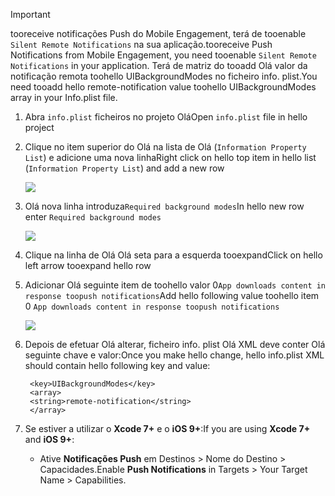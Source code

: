 > [!IMPORTANT]
> <span data-ttu-id="49cf1-101">tooreceive notificações Push do Mobile Engagement, terá de tooenable `Silent Remote Notifications` na sua aplicação.</span><span class="sxs-lookup"><span data-stu-id="49cf1-101">tooreceive Push Notifications from Mobile Engagement, you need tooenable `Silent Remote Notifications` in your application.</span></span> <span data-ttu-id="49cf1-102">Terá de matriz do tooadd Olá valor da notificação remota toohello UIBackgroundModes no ficheiro info. plist.</span><span class="sxs-lookup"><span data-stu-id="49cf1-102">You need tooadd hello remote-notification value toohello UIBackgroundModes array in your Info.plist file.</span></span>
> 
> 

1. <span data-ttu-id="49cf1-103">Abra `info.plist` ficheiros no projeto Olá</span><span class="sxs-lookup"><span data-stu-id="49cf1-103">Open `info.plist` file in hello project</span></span>
2. <span data-ttu-id="49cf1-104">Clique no item superior do Olá na lista de Olá (`Information Property List`) e adicione uma nova linha</span><span class="sxs-lookup"><span data-stu-id="49cf1-104">Right click on hello top item in hello list (`Information Property List`) and add a new row</span></span>
   
    ![](./media/mobile-engagement-ios-silent-push/xcode-plist-add-silent-push1.png)
3. <span data-ttu-id="49cf1-105">Olá nova linha introduza`Required background modes`</span><span class="sxs-lookup"><span data-stu-id="49cf1-105">In hello new row enter `Required background modes`</span></span>
   
    ![](./media/mobile-engagement-ios-silent-push/xcode-plist-add-silent-push2.png)
4. <span data-ttu-id="49cf1-106">Clique na linha de Olá Olá seta para a esquerda tooexpand</span><span class="sxs-lookup"><span data-stu-id="49cf1-106">Click on hello left arrow tooexpand hello row</span></span>
5. <span data-ttu-id="49cf1-107">Adicionar Olá seguinte item de toohello valor 0`App downloads content in response toopush notifications`</span><span class="sxs-lookup"><span data-stu-id="49cf1-107">Add hello following value toohello item 0 `App downloads content in response toopush notifications`</span></span>
   
    ![](./media/mobile-engagement-ios-silent-push/xcode-plist-add-silent-push3.png)
6. <span data-ttu-id="49cf1-108">Depois de efetuar Olá alterar, ficheiro info. plist Olá XML deve conter Olá seguinte chave e valor:</span><span class="sxs-lookup"><span data-stu-id="49cf1-108">Once you make hello change, hello info.plist XML should contain hello following key and value:</span></span>
   
        <key>UIBackgroundModes</key>
        <array>
        <string>remote-notification</string>
        </array>
7. <span data-ttu-id="49cf1-109">Se estiver a utilizar o **Xcode 7+** e o **iOS 9+**:</span><span class="sxs-lookup"><span data-stu-id="49cf1-109">If you are using **Xcode 7+** and **iOS 9+**:</span></span>
   
   * <span data-ttu-id="49cf1-110">Ative **Notificações Push** em Destinos > Nome do Destino > Capacidades.</span><span class="sxs-lookup"><span data-stu-id="49cf1-110">Enable **Push Notifications** in Targets > Your Target Name > Capabilities.</span></span>

